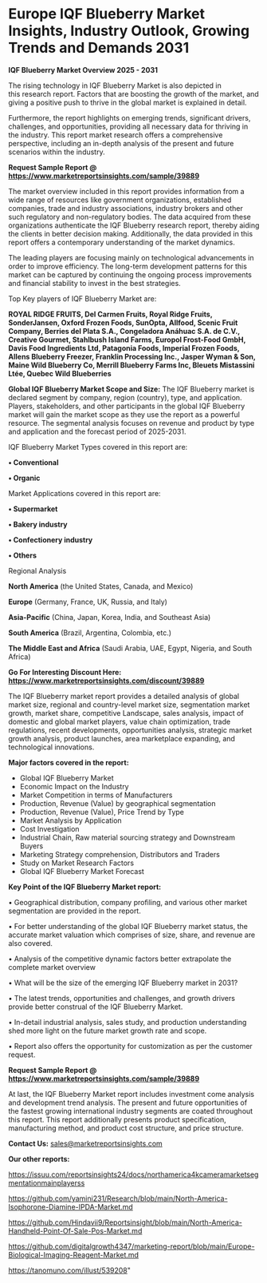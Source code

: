 # Europe IQF Blueberry Market Insights, Industry Outlook, Growing Trends and Demands 2031

<Strong> IQF Blueberry Market Overview 2025 - 2031</strong>

The rising technology in IQF Blueberry Market is also depicted in this research report. Factors that are boosting the growth of the market, and giving a positive push to thrive in the global market is explained in detail.

Furthermore, the report highlights on emerging trends, significant drivers, challenges, and opportunities, providing all necessary data for thriving in the industry. This report market research offers a comprehensive perspective, including an in-depth analysis of the present and future scenarios within the industry.

<strong>Request Sample Report @ <a href=https://www.marketreportsinsights.com/sample/39889>https://www.marketreportsinsights.com/sample/39889</a></strong>

The market overview included in this report provides information from a wide range of resources like government organizations, established companies, trade and industry associations, industry brokers and other such regulatory and non-regulatory bodies. The data acquired from these organizations authenticate the IQF Blueberry research report, thereby aiding the clients in better decision making. Additionally, the data provided in this report offers a contemporary understanding of the market dynamics.

The leading players are focusing mainly on technological advancements in order to improve efficiency. The long-term development patterns for this market can be captured by continuing the ongoing process improvements and financial stability to invest in the best strategies.

Top Key players of IQF Blueberry Market are:

<strong>ROYAL RIDGE FRUITS, Del Carmen Fruits, Royal Ridge Fruits, SonderJansen, Oxford Frozen Foods, SunOpta, Allfood, Scenic Fruit Company, Berries del Plata S.A., Congeladora Anáhuac S.A. de C.V., Creative Gourmet, Stahlbush Island Farms, Europol Frost-Food GmbH, Davis Food Ingredients Ltd, Patagonia Foods, Imperial Frozen Foods, Allens Blueberry Freezer, Franklin Processing Inc., Jasper Wyman & Son, Maine Wild Blueberry Co, Merrill Blueberry Farms Inc, Bleuets Mistassini Ltée, Quebec Wild Blueberries</strong>

<strong><b>Global IQF Blueberry Market Scope and Size:</b></strong>
The IQF Blueberry market is declared segment by company, region (country), type, and application. Players, stakeholders, and other participants in the global IQF Blueberry market will gain the market scope as they use the report as a powerful resource. The segmental analysis focuses on revenue and product by type and application and the forecast period of 2025-2031.

IQF Blueberry Market Types covered in this report are:

<strong>•  Conventional

•  Organic</strong>

Market Applications covered in this report are:

<strong>•  Supermarket

•  Bakery industry

•  Confectionery industry

•  Others</strong> 

Regional Analysis

<strong>North America</strong> (the United States, Canada, and Mexico)

<strong>Europe</strong> (Germany, France, UK, Russia, and Italy)

<strong>Asia-Pacific</strong> (China, Japan, Korea, India, and Southeast Asia)

<strong>South America</strong> (Brazil, Argentina, Colombia, etc.)

<strong>The Middle East and Africa</strong> (Saudi Arabia, UAE, Egypt, Nigeria, and South Africa)

<strong>Go For Interesting Discount Here: <a href=https://www.marketreportsinsights.com/discount/39889>https://www.marketreportsinsights.com/discount/39889</a></strong>

The IQF Blueberry market report provides a detailed analysis of global market size, regional and country-level market size, segmentation market growth, market share, competitive Landscape, sales analysis, impact of domestic and global market players, value chain optimization, trade regulations, recent developments, opportunities analysis, strategic market growth analysis, product launches, area marketplace expanding, and technological innovations.

<strong><b>Major factors covered in the report:</b></strong>
<ul>
  <li>Global IQF Blueberry Market </li>
  <li>Economic Impact on the Industry</li>
  <li>Market Competition in terms of Manufacturers</li>
  <li>Production, Revenue (Value) by geographical segmentation</li>
  <li>Production, Revenue (Value), Price Trend by Type</li>
  <li>Market Analysis by Application</li>
  <li>Cost Investigation</li>
  <li>Industrial Chain, Raw material sourcing strategy and Downstream Buyers</li>
  <li>Marketing Strategy comprehension, Distributors and Traders</li>
  <li>Study on Market Research Factors</li>
  <li>Global IQF Blueberry Market Forecast</li>
</ul>

<strong><b>Key Point of the IQF Blueberry Market report:</b></strong>

• Geographical distribution, company profiling, and various other market segmentation are provided in the report.

• For better understanding of the global IQF Blueberry market status, the accurate market valuation which comprises of size, share, and revenue are also covered.

• Analysis of the competitive dynamic factors better extrapolate the complete market overview

• What will be the size of the emerging IQF Blueberry market in 2031?

• The latest trends, opportunities and challenges, and growth drivers provide better construal of the IQF Blueberry Market.

• In-detail industrial analysis, sales study, and production understanding shed more light on the future market growth rate and scope.

• Report also offers the opportunity for customization as per the customer request.

<strong>Request Sample Report @ <a href=https://www.marketreportsinsights.com/sample/39889>https://www.marketreportsinsights.com/sample/39889</a></strong>

At last, the IQF Blueberry Market report includes investment come analysis and development trend analysis. The present and future opportunities of the fastest growing international industry segments are coated throughout this report. This report additionally presents product specification, manufacturing method, and product cost structure, and price structure.

<strong>Contact Us:</strong>
sales@marketreportsinsights.com

<strong>Our other reports:</strong>

<a href=https://issuu.com/reportsinsights24/docs/northamerica4kcameramarketsegmentationmainplayerss>https://issuu.com/reportsinsights24/docs/northamerica4kcameramarketsegmentationmainplayerss</a>

<a href=https://github.com/yamini231/Research/blob/main/North-America-Isophorone-Diamine-IPDA-Market.md>https://github.com/yamini231/Research/blob/main/North-America-Isophorone-Diamine-IPDA-Market.md</a>

<a href=https://github.com/Hindavii9/Reportsinsight/blob/main/North-America-Handheld-Point-Of-Sale-Pos-Market.md>https://github.com/Hindavii9/Reportsinsight/blob/main/North-America-Handheld-Point-Of-Sale-Pos-Market.md</a>

<a href=https://github.com/digitalgrowth4347/marketing-report/blob/main/Europe-Biological-Imaging-Reagent-Market.md>https://github.com/digitalgrowth4347/marketing-report/blob/main/Europe-Biological-Imaging-Reagent-Market.md</a>

<a href=https://tanomuno.com/illust/539208>https://tanomuno.com/illust/539208</a>"
